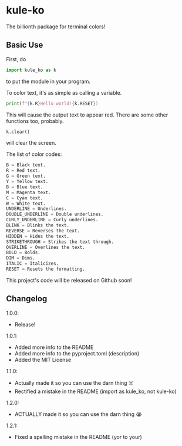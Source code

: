# kule-ko
The billionth package for terminal colors!

## Basic Use
First, do 
```python
import kule_ko as k
```
to put the module in your program.

To color text, it's as simple as calling a variable.
```python
print(f"{k.R}Hello world!{k.RESET})
```
This will cause the output text to appear red.
There are some other functions too, probably.
```python
k.clear()
```
will clear the screen.

The list of color codes:
```python
B = Black text.
R = Red text.
G = Green text.
Y = Yellow text.
B = Blue text.
M = Magenta text.
C = Cyan text.
W = White text.
UNDERLINE = Underlines.
DOUBLE_UNDERLINE = Double underlines.
CURLY_UNDERLINE = Curly underlines.
BLINK = Blinks the text.
REVERSE = Reverses the text.
HIDDEN = Hides the text.
STRIKETHROUGH = Strikes the text through.
OVERLINE = Overlines the text.
BOLD = Bolds.
DIM = Dims.
ITALIC = Italicizes.
RESET = Resets the formatting.
```

This project's code will be released on Github soon!

## Changelog
1.0.0:
- Release!

1.0.1:
- Added more info to the README
- Added more info to the pyproject.toml (description)
- Added the MIT License

1.1.0:
- Actually made it so you can use the darn thing ☠️
- Rectified a mistake in the README (import as kule_ko, not kule-ko)

1.2.0:
- ACTUALLY made it so you can use the darn thing 😭

1.2.1: 
- Fixed a spelling mistake in the README (yor to your)